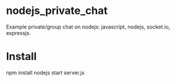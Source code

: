 # nodejs_private_chat

Example private/group chat on nodejs: javascript, nodejs, socket.io, expressjs.

# Install

 npm install
 nodejs start server.js
